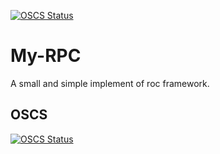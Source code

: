 [![OSCS Status](https://www.oscs1024.com/platform/badge/mffseal/My-RPC.svg?size=small)](https://www.oscs1024.com/project/mffseal/My-RPC?ref=badge_small)

# My-RPC

A small and simple implement of roc framework.

## OSCS

[![OSCS Status](https://www.oscs1024.com/platform/badge/mffseal/My-RPC.svg?size=large)](https://www.oscs1024.com/project/mffseal/My-RPC?ref=badge_large)